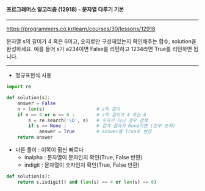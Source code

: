 #### 프로그래머스 알고리즘 (12918) - 문자열 다루기 기본

---

https://programmers.co.kr/learn/courses/30/lessons/12918

문자열 s의 길이가 4 혹은 6이고, 숫자로만 구성돼있는지 확인해주는 함수, solution을 완성하세요. 예를 들어 s가 a234이면 False를 리턴하고 1234라면 True를 리턴하면 됩니다.

---

* 정규표현식 사용

```python
import re

def solution(s):
    answer = False 
    n = len(s)                   # s의 길이 
    if n == 4 or n == 6 :        # s의 길이가 4 또는 6
        s = re.search('\D', s)   # 숫자가 아닌 경우 검색
        if s == None :           # 검색 결과가 None이면 (전부 숫자)
            answer = True        # answer를 True로 변경
    return answer
```

* 다른 풀이 : 이쪽이 훨씬 빠르다
    * inalpha : 문자열이 문자인지 확인(True, False 반환)
    * indigit   : 문자열이 숫자인지 확인(True, False 반환)

```python
def solution(s):
    return s.isdigit() and (len(s) == 4 or len(s) == 6) 
```

